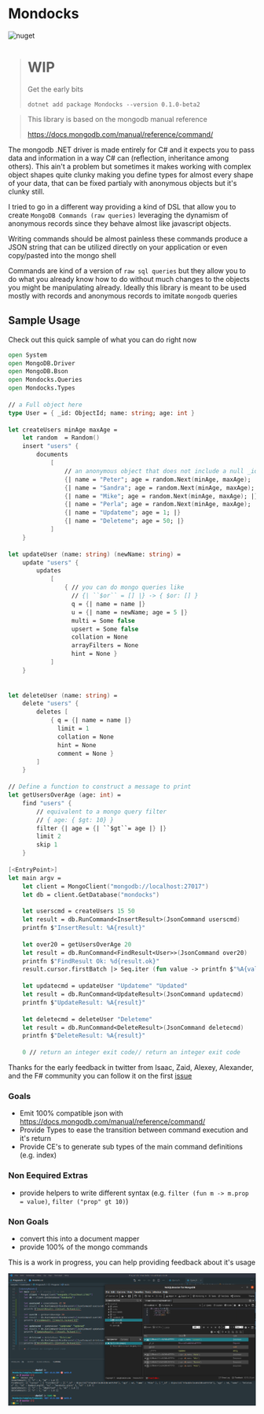 # Mondocks
![nuget](https://badgen.net/nuget/v/mondocks/pre)
> # WIP
> Get the early bits
>
> ```
> dotnet add package Mondocks --version 0.1.0-beta2
> ```


> This library is based on the mongodb manual reference
>
> https://docs.mongodb.com/manual/reference/command/


The mongodb .NET driver is made entirely for C# and it expects you to pass data and information in a way C# can (reflection, inheritance among others). This ain't a problem but sometimes it makes working with complex object shapes quite clunky making you define types for almost every shape of your data, that can be fixed partialy with anonymous objects but it's clunky still.


I tried to go in a different way providing a kind of DSL that allow you to create `MongoDB Commands (raw queries)` leveraging the dynamism of anonymous records since they behave almost like javascript objects.

Writing commands should be almost painless these commands produce a JSON string that can be utilized directly on your application or even copy/pasted into the mongo shell

Commands are kind of a version of `raw sql queries` but they allow you to do what you already know how to do without much changes to the objects you might be manipulating already.
Ideally this library is meant to be used mostly with records and anonymous records to imitate `mongodb` queries

## Sample Usage

Check out this quick sample of what you can do right now

```fsharp
open System
open MongoDB.Driver
open MongoDB.Bson
open Mondocks.Queries
open Mondocks.Types

// a Full object here
type User = { _id: ObjectId; name: string; age: int }

let createUsers minAge maxAge = 
    let random  = Random()
    insert "users" {
        documents 
            [
                // an anonymous object that does not include a null _id
                {| name = "Peter"; age = random.Next(minAge, maxAge); |}
                {| name = "Sandra"; age = random.Next(minAge, maxAge); |}
                {| name = "Mike"; age = random.Next(minAge, maxAge); |}
                {| name = "Perla"; age = random.Next(minAge, maxAge); |}
                {| name = "Updateme"; age = 1; |}
                {| name = "Deleteme"; age = 50; |}
            ]
    }

let updateUser (name: string) (newName: string) =
    update "users" {
        updates
            [
                { // you can do mongo queries like 
                  // {| ``$or`` = [] |} -> { $or: [] }
                  q = {| name = name |}
                  u = {| name = newName; age = 5 |}
                  multi = Some false
                  upsert = Some false
                  collation = None 
                  arrayFilters = None
                  hint = None }
            ]
    }


let deleteUser (name: string) = 
    delete "users" {
        deletes [
            { q = {| name = name |}
              limit = 1
              collation = None
              hint = None
              comment = None }
        ]
    }

// Define a function to construct a message to print
let getUsersOverAge (age: int) =
    find "users" {
        // equivalent to a mongo query filter 
        // { age: { $gt: 10} }
        filter {| age = {| ``$gt``= age |} |}
        limit 2
        skip 1
    }

[<EntryPoint>]
let main argv =
    let client = MongoClient("mongodb://localhost:27017")
    let db = client.GetDatabase("mondocks")

    let userscmd = createUsers 15 50
    let result = db.RunCommand<InsertResult>(JsonCommand userscmd)
    printfn $"InsertResult: %A{result}"

    let over20 = getUsersOverAge 20
    let result = db.RunCommand<FindResult<User>>(JsonCommand over20)
    printfn $"FindResult Ok: %d{result.ok}"
    result.cursor.firstBatch |> Seq.iter (fun value -> printfn $"%A{value}")

    let updatecmd = updateUser "Updateme" "Updated"
    let result = db.RunCommand<UpdateResult>(JsonCommand updatecmd)
    printfn $"UpdateResult: %A{result}"

    let deletecmd = deleteUser "Deleteme"
    let result = db.RunCommand<DeleteResult>(JsonCommand deletecmd)
    printfn $"DeleteResult: %A{result}"
    
    0 // return an integer exit code// return an integer exit code
```


Thanks for the early feedback in twitter from Isaac, Zaid, Alexey, Alexander, and the F# community
you can follow it on the first [issue](https://github.com/AngelMunoz/Mondocks/issues/1)


### Goals
- Emit 100% compatible json with https://docs.mongodb.com/manual/reference/command/
- Provide Types to ease the transition between command execution and it's return
- Provide CE's to generate sub types of the main command definitions (e.g. index)

### Non Eequired Extras
- provide helpers to write different syntax (e.g. `filter (fun m -> m.prop = value)`, `filter ("prop" gt 10)`)

### Non Goals
- convert this into a document mapper
- provide 100% of the mongo commands

This is a work in progress, you can help providing feedback about it's usage

![Samples](./2020-11-22_14-51.png)
